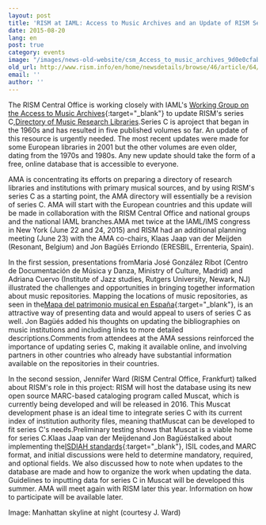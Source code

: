 ```yaml
---
layout: post
title: 'RISM at IAML: Access to Music Archives and an Update of RISM Series C'
date: 2015-08-20
lang: en
post: true
category: events
image: "/images/news-old-website/csm_Access_to_music_archives_9d0e0cfab1.jpg"
old_url: http://www.rism.info/en/home/newsdetails/browse/46/article/64/rism-at-iaml-access-to-music-archives-and-an-update-of-rism-series-c.html
email: ''
author: ''
---
```


The RISM Central Office is working closely with IAML's [Working Group on the Access to Music Archives](http://www.iaml.info/working-group-access-music-archives-project){:target="_blank"} to update RISM's series C,[Directory of Music Research Libraries](/publications.html#c2620).Series C is aproject that began in the 1960s and has resulted in five published volumes so far. An update of this resource is urgently needed. The most recent updates were made for some European libraries in 2001 but the other volumes are even older, dating from the 1970s and 1980s. Any new update should take the form of a free, online database that is accessible to everyone.

AMA is concentrating its efforts on preparing a directory of research libraries and institutions with primary musical sources, and by using RISM's series C as a starting point, the AMA directory will essentially be a revision of series C. AMA will start with the European countries and this update will be made in collaboration with the RISM Central Office and national groups and the national IAML branches.AMA met twice at the IAML/IMS congress in New York (June 22 and 24, 2015) and RISM had an additional planning meeting (June 23) with the AMA co-chairs, Klaas Jaap van der Meijden (Resonant, Belgium) and Jon Bagüés Erriondo (ERESBIL, Errenteria, Spain).

In the first session, presentations fromMaria José González Ribot (Centro de Documentación de Música y Danza, Ministry of Culture, Madrid) and Adriana Cuervo (Institute of Jazz studies, Rutgers University, Newark, NJ) illustrated the challenges and opportunities in bringing together information about music repositories. Mapping the locations of music repositories, as seen in the[Mapa del patrimonio musical en España](http://musicadanza.es/mapatrimoniomusical/){:target="_blank"}, is an attractive way of presenting data and would appeal to users of series C as well. Jon Bagüés added his thoughts on updating the bibliographies on music institutions and including links to more detailed descriptions.Comments from attendees at the AMA sessions reinforced the importance of updating series C, making it available online, and involving partners in other countries who already have substantial information available on the repositories in their countries.

In the second session, Jennifer Ward (RISM Central Office, Frankfurt) talked about RISM's role in this project: RISM will host the database using its new open source MARC-based cataloging program called Muscat, which is currently being developed and will be released in 2016. This Muscat development phase is an ideal time to integrate series C with its current index of institution authority files, meaning thatMuscat can be developed to fit series C's needs.Preliminary testing shows that Muscat is a viable home for series C.Klaas Jaap van der Meijdenand Jon Bagüéstalked about implementing the[ISDIAH standards](http://www.ica.org/10198/standards/isdiah-international-standard-for-describing-institutions-with-archival-holdings.html){:target="_blank"}, ISIL codes,and MARC format, and initial discussions were held to determine mandatory, required, and optional fields. We also discussed how to note when updates to the database are made and how to organize the work when updating the data. Guidelines to inputting data for series C in Muscat will be developed this summer. AMA will meet again with RISM later this year. Information on how to participate will be available later.

Image: Manhattan skyline at night (courtesy J. Ward)